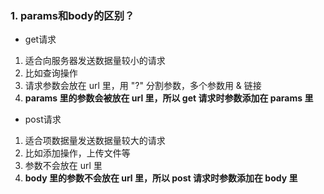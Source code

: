 ### 1. params和body的区别？

- get请求

1. 适合向服务器发送数据量较小的请求
2. 比如查询操作
3. 请求参数会放在 url 里，用 "?" 分割参数，多个参数用 & 链接
4. **params 里的参数会被放在 url 里，所以 get 请求时参数添加在 params 里**

- post请求

1. 适合项数据量发送数据量较大的请求
2. 比如添加操作，上传文件等
3. 参数不会放在 url 里
4. **body 里的参数不会放在 url 里，所以 post 请求时参数添加在 body 里**